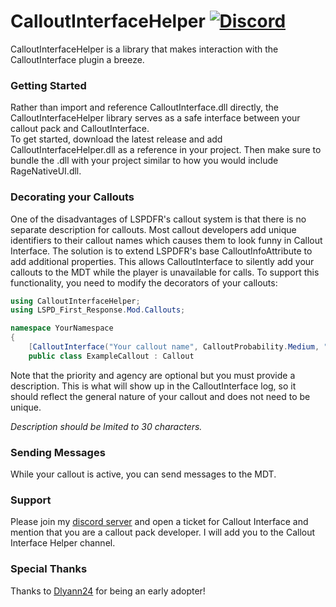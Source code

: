 # CalloutInterfaceHelper [![Discord](https://img.shields.io/badge/discord-join-7289DA.svg)](https://discord.gg/AuJCUag)

CalloutInterfaceHelper is a library that makes interaction with the CalloutInterface plugin a breeze.

### Getting Started

Rather than import and reference CalloutInterface.dll directly, the CalloutInterfaceHelper library serves as a safe interface between your callout pack and CalloutInterface.  
To get started, download the latest release and add CalloutInterfaceHelper.dll as a reference in your project.  Then make sure to bundle the .dll with your project similar to how you would include RageNativeUI.dll.

### Decorating your Callouts

One of the disadvantages of LSPDFR's callout system is that there is no separate description for callouts.  Most callout developers add unique identifiers to their callout names which causes them to look funny in Callout Interface.  The solution is to extend LSPDFR's base CalloutInfoAttribute to add additional properties.  This allows CalloutInterface to silently add your callouts to the MDT while the player is unavailable for calls.  To support this functionality,
you need to modify the decorators of your callouts:

```cs
using CalloutInterfaceHelper;
using LSPD_First_Response.Mod.Callouts;

namespace YourNamespace
{
    [CalloutInterface("Your callout name", CalloutProbability.Medium, "A useful description", "code 2", "lspd")]
    public class ExampleCallout : Callout
```

Note that the priority and agency are optional but you must provide a description.  This is what will show up in the CalloutInterface log, so it should reflect the general nature of your callout and does not need to be unique.

*Description should be lmited to 30 characters.*

### Sending Messages

While your callout is active, you can send messages to the MDT.


### Support

Please join my [discord server](https://discord.gg/AuJCUag) and open a ticket for Callout Interface and mention that you are a callout pack developer.  I will add you to the Callout Interface Helper channel.

### Special Thanks

Thanks to [Dlyann24](https://github.com/Dylann24) for being an early adopter!
